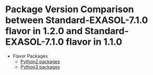 # Package Version Comparison between Standard-EXASOL-7.1.0 flavor in 1.2.0 and Standard-EXASOL-7.1.0 flavor in 1.1.0

* Flavor Packages
  * [Python2 packages](diff_flavor_base_deps_python2_pip_packages.md)
  * [Python3 packages](diff_flavor_base_deps_python3_pip_packages.md)
